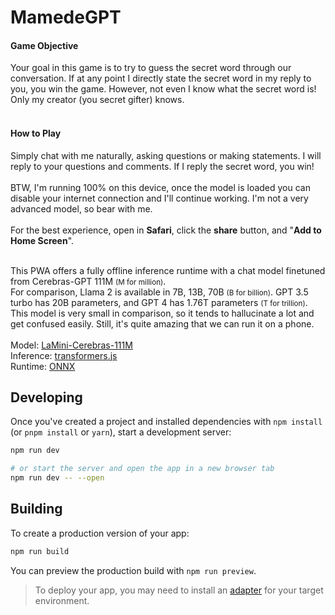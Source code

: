 # MamedeGPT

<h4 class="font-semibold">Game Objective</h4>
Your goal in this game is to try to guess the secret word through our conversation. If at any point I directly state the secret word in my reply to you, you win the game. However, not even I know what the secret word is! Only my creator (you secret gifter) knows.
<br><br>
<h4 class="font-semibold">How to Play</h4>
Simply chat with me naturally, asking questions or making statements. I will reply to your questions and comments. If I reply the secret word, you win!
<br><br>
BTW, I'm running 100% on this device, once the model is loaded you can disable your internet connection and I'll continue working. I'm not a very advanced model, so bear with me.
<br><br>
For the best experience, open in <b>Safari</b>, click the <b>share</b> button, and "<b>Add to Home Screen</b>".
<br><br>

This PWA offers a fully offline inference runtime with a chat model finetuned from Cerebras-GPT 111M <small>(M for million)</small>.
<br>
For comparison, Llama 2 is available in 7B, 13B, 70B <small>(B for billion)</small>. GPT 3.5 turbo has 20B parameters, and GPT 4 has 1.76T parameters <small>(T for trillion)</small>.
<br>
This model is very small in comparison, so it tends to hallucinate a lot and get confused easily. Still, it's quite amazing that we can run it on a phone.
<br><br>
Model: <a href="https://huggingface.co/MBZUAI/LaMini-Cerebras-111M" target="_blank">LaMini-Cerebras-111M</a><br>
Inference: <a href="https://github.com/xenova/transformers.js" target="_blank">transformers.js</a><br>
Runtime: <a href="https://onnxruntime.ai/" target="_blank">ONNX</a>


## Developing

Once you've created a project and installed dependencies with `npm install` (or `pnpm install` or `yarn`), start a development server:

```bash
npm run dev

# or start the server and open the app in a new browser tab
npm run dev -- --open
```

## Building

To create a production version of your app:

```bash
npm run build
```

You can preview the production build with `npm run preview`.

> To deploy your app, you may need to install an [adapter](https://kit.svelte.dev/docs/adapters) for your target environment.
